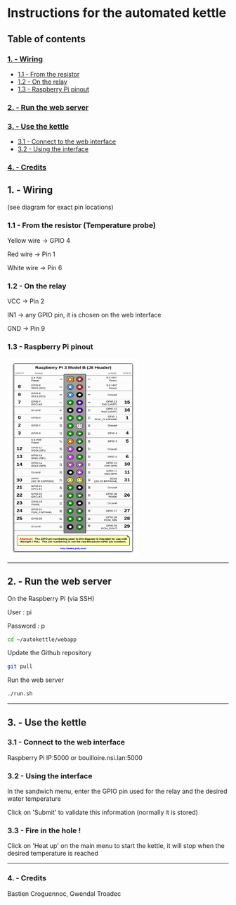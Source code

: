# Instructions for the automated kettle

## Table of contents

### [1. - Wiring](#1---wiring)

- [1.1 - From the resistor](#11---from-the-resistor-temperature-probe)
- [1.2 - On the relay](#12---on-the-relay)
- [1.3 - Raspberry Pi pinout](#13---raspberry-pi-pinout)

### [2. - Run the web server](#2---run-the-web-server)

### [3. - Use the kettle](#3---use-the-kettle)

- [3.1 - Connect to the web interface](#31---connect-to-the-web-interface)
- [3.2 - Using the interface](#32---using-the-interface)

### [4. - Credits](#4---credits)

## 1. - Wiring

(see diagram for exact pin locations)

### 1.1 - From the resistor (Temperature probe)

Yellow wire -> GPIO 4

Red wire -> Pin 1

White wire -> Pin 6

### 1.2 - On the relay

VCC -> Pin 2

IN1 -> any GPIO pin, it is chosen on the web interface

GND -> Pin 9

### 1.3 - Raspberry Pi pinout

<img src="../../images/pinout.png" alt="Raspberry Pi pinout" width="300" height="450" align="center"/>

---

## 2. - Run the web server

On the Raspberry Pi (via SSH)

User : pi

Password : p

```sh
cd ~/autokettle/webapp
```

Update the Github repository

```sh
git pull
```

Run the web server

```sh
./run.sh
```

---

## 3. - Use the kettle

### 3.1 - Connect to the web interface

Raspberry Pi IP:5000 or bouilloire.nsi.lan:5000

### 3.2 - Using the interface

In the sandwich menu, enter the GPIO pin used for the relay and the desired water temperature


Click on 'Submit' to validate this information (normally it is stored)

### 3.3 - Fire in the hole !

Click on 'Heat up' on the main menu to start the kettle, it will stop when the desired temperature is reached

---

### 4. - Credits

Bastien Croguennoc, Gwendal Troadec
